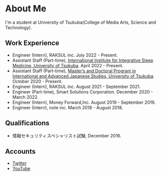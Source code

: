 # About Me

I'm a student at University of Tsukuba(College of Media Arts, Science and Technology).

## Work Experience

- Engineer (Intern), RAKSUL inc. July 2022 - Present.
- Assistant Staff (Part-time), [International Institute for Integrative Sleep Medicine, University of Tsukuba](https://wpi-iiis.tsukuba.ac.jp/). April 2022 - Present.
- Assistant Staff (Part-time), [Master’s and Doctoral Program in International and Advanced Japanese Studies, University of Tsukuba](https://japan.tsukuba.ac.jp/). October 2020 - Present.
- Engineer (Intern), RAKSUL inc. August 2021 - September 2021.
- Engineer (Part-time), Smart Solutions Corporation. December 2020 - March 2022.
- Engineer (Intern), Money Forward,Inc. August 2019 - September 2019.
- Engineer (Intern), note inc. March 2018 - August 2018.

## Qualifications

- 情報セキュリティスペシャリスト試験, December 2016.

## Accounts

- [Twitter](https://twitter.com/_smasato_)
- [YouTube](https://www.youtube.com/channel/UCBSr30hhLv5ptTjLMdlBBDA)
